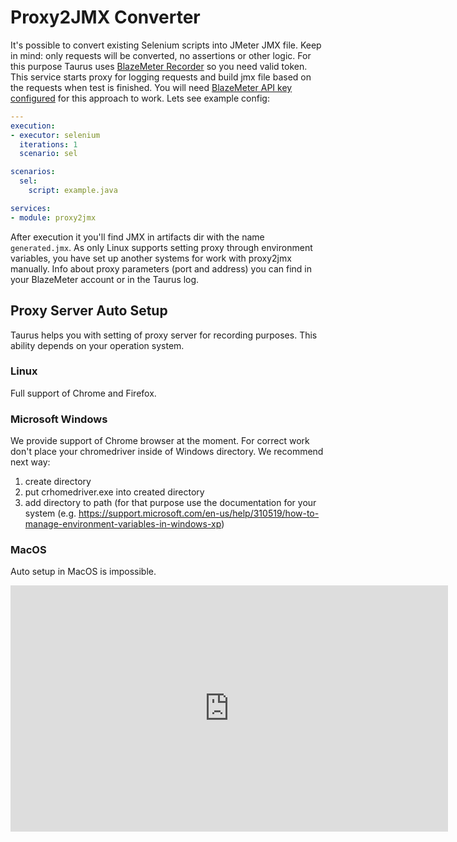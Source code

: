 # Proxy2JMX Converter

It's possible to convert existing Selenium scripts into JMeter JMX file. Keep in mind: only requests will be converted, no assertions or other logic. 
For this purpose Taurus uses [BlazeMeter Recorder](https://guide.blazemeter.com/hc/en-us/articles/207420545-BlazeMeter-Recorder-Mobile-Recorder-) so you need valid token. This service starts proxy for logging requests and build jmx file based on the requests when test is finished. You will need [BlazeMeter API key configured](BlazemeterReporter/#Personalized-Usage) for this approach to work. Lets see example config:

```yaml
---
execution:
- executor: selenium
  iterations: 1
  scenario: sel

scenarios:
  sel:
    script: example.java

services:
- module: proxy2jmx
```

After execution it you'll find JMX in artifacts dir with the name `generated.jmx`.
As only Linux supports setting proxy through environment variables, you have set up another systems for work with proxy2jmx manually. Info about proxy parameters (port and address) you can find in your BlazeMeter account or in the Taurus log. 

## Proxy Server Auto Setup
Taurus helps you with setting of proxy server for recording purposes. This ability depends on your operation system.

### Linux 
Full support of Chrome and Firefox.

### Microsoft Windows
We provide support of Chrome browser at the moment. For correct work don't place your chromedriver
inside of Windows directory. We recommend next way:
1. create directory
2. put crhomedriver.exe into created directory
3. add directory to path (for that purpose use the documentation for your system
(e.g. https://support.microsoft.com/en-us/help/310519/how-to-manage-environment-variables-in-windows-xp)

### MacOS
Auto setup in MacOS is impossible.

<iframe width="700" height="394" src="https://www.youtube.com/embed/zuZkCHW259U" frameborder="0" allowfullscreen></iframe>
